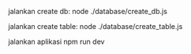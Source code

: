 jalankan create db:
node ./database/create_db.js


jalankan create table:
node ./database/create_table.js

jalankan aplikasi
npm run dev
